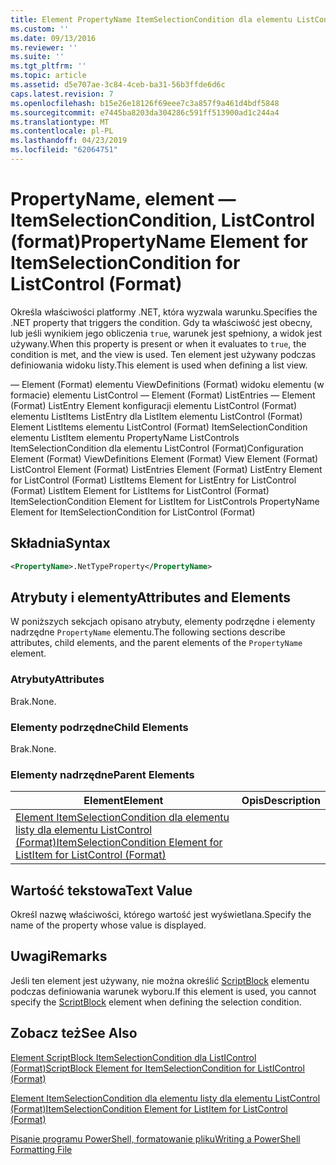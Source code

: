 ```yaml
---
title: Element PropertyName ItemSelectionCondition dla elementu ListControl (Format) | Dokumentacja firmy Microsoft
ms.custom: ''
ms.date: 09/13/2016
ms.reviewer: ''
ms.suite: ''
ms.tgt_pltfrm: ''
ms.topic: article
ms.assetid: d5e707ae-3c84-4ceb-ba31-56b3ffde6d6c
caps.latest.revision: 7
ms.openlocfilehash: b15e26e18126f69eee7c3a857f9a461d4bdf5848
ms.sourcegitcommit: e7445ba8203da304286c591ff513900ad1c244a4
ms.translationtype: MT
ms.contentlocale: pl-PL
ms.lasthandoff: 04/23/2019
ms.locfileid: "62064751"
---
```

# <a name="propertyname-element-for-itemselectioncondition-for-listcontrol-format"></a><span data-ttu-id="487f1-102">PropertyName, element — ItemSelectionCondition, ListControl (format)</span><span class="sxs-lookup"><span data-stu-id="487f1-102">PropertyName Element for ItemSelectionCondition for ListControl (Format)</span></span>

<span data-ttu-id="487f1-103">Określa właściwości platformy .NET, która wyzwala warunku.</span><span class="sxs-lookup"><span data-stu-id="487f1-103">Specifies the .NET property that triggers the condition.</span></span> <span data-ttu-id="487f1-104">Gdy ta właściwość jest obecny, lub jeśli wynikiem jego obliczenia `true`, warunek jest spełniony, a widok jest używany.</span><span class="sxs-lookup"><span data-stu-id="487f1-104">When this property is present or when it evaluates to `true`, the condition is met, and the view is used.</span></span> <span data-ttu-id="487f1-105">Ten element jest używany podczas definiowania widoku listy.</span><span class="sxs-lookup"><span data-stu-id="487f1-105">This element is used when defining a list view.</span></span>

<span data-ttu-id="487f1-106">— Element (Format) elementu ViewDefinitions (Format) widoku elementu (w formacie) elementu ListControl — Element (Format) ListEntries — Element (Format) ListEntry Element konfiguracji elementu ListControl (Format) elementu ListItems ListEntry dla ListItem elementu ListControl (Format) Element ListItems elementu ListControl (Format) ItemSelectionCondition elementu ListItem elementu PropertyName ListControls ItemSelectionCondition dla elementu ListControl (Format)</span><span class="sxs-lookup"><span data-stu-id="487f1-106">Configuration Element (Format) ViewDefinitions Element (Format) View Element (Format) ListControl Element (Format) ListEntries Element (Format) ListEntry Element for ListControl (Format) ListItems Element for ListEntry for ListControl (Format) ListItem Element for ListItems for ListControl (Format) ItemSelectionCondition Element for ListItem for ListControls PropertyName Element for ItemSelectionCondition for ListControl (Format)</span></span>

## <a name="syntax"></a><span data-ttu-id="487f1-107">Składnia</span><span class="sxs-lookup"><span data-stu-id="487f1-107">Syntax</span></span>

```xml
<PropertyName>.NetTypeProperty</PropertyName>
```

## <a name="attributes-and-elements"></a><span data-ttu-id="487f1-108">Atrybuty i elementy</span><span class="sxs-lookup"><span data-stu-id="487f1-108">Attributes and Elements</span></span>

<span data-ttu-id="487f1-109">W poniższych sekcjach opisano atrybuty, elementy podrzędne i elementy nadrzędne `PropertyName` elementu.</span><span class="sxs-lookup"><span data-stu-id="487f1-109">The following sections describe attributes, child elements, and the parent elements of the `PropertyName` element.</span></span>

### <a name="attributes"></a><span data-ttu-id="487f1-110">Atrybuty</span><span class="sxs-lookup"><span data-stu-id="487f1-110">Attributes</span></span>

<span data-ttu-id="487f1-111">Brak.</span><span class="sxs-lookup"><span data-stu-id="487f1-111">None.</span></span>

### <a name="child-elements"></a><span data-ttu-id="487f1-112">Elementy podrzędne</span><span class="sxs-lookup"><span data-stu-id="487f1-112">Child Elements</span></span>

<span data-ttu-id="487f1-113">Brak.</span><span class="sxs-lookup"><span data-stu-id="487f1-113">None.</span></span>

### <a name="parent-elements"></a><span data-ttu-id="487f1-114">Elementy nadrzędne</span><span class="sxs-lookup"><span data-stu-id="487f1-114">Parent Elements</span></span>

|<span data-ttu-id="487f1-115">Element</span><span class="sxs-lookup"><span data-stu-id="487f1-115">Element</span></span>|<span data-ttu-id="487f1-116">Opis</span><span class="sxs-lookup"><span data-stu-id="487f1-116">Description</span></span>|
|-------------|-----------------|
|[<span data-ttu-id="487f1-117">Element ItemSelectionCondition dla elementu listy dla elementu ListControl (Format)</span><span class="sxs-lookup"><span data-stu-id="487f1-117">ItemSelectionCondition Element for ListItem for ListControl (Format)</span></span>](./itemselectioncondition-element-for-listitem-for-listcontrol-format.md)||

## <a name="text-value"></a><span data-ttu-id="487f1-118">Wartość tekstowa</span><span class="sxs-lookup"><span data-stu-id="487f1-118">Text Value</span></span>

<span data-ttu-id="487f1-119">Określ nazwę właściwości, którego wartość jest wyświetlana.</span><span class="sxs-lookup"><span data-stu-id="487f1-119">Specify the name of the property whose value is displayed.</span></span>

## <a name="remarks"></a><span data-ttu-id="487f1-120">Uwagi</span><span class="sxs-lookup"><span data-stu-id="487f1-120">Remarks</span></span>

<span data-ttu-id="487f1-121">Jeśli ten element jest używany, nie można określić [ScriptBlock](./scriptblock-element-for-itemselectioncondition-for-listcontrol-format.md) elementu podczas definiowania warunek wyboru.</span><span class="sxs-lookup"><span data-stu-id="487f1-121">If this element is used, you cannot specify the [ScriptBlock](./scriptblock-element-for-itemselectioncondition-for-listcontrol-format.md) element when defining the selection condition.</span></span>

## <a name="see-also"></a><span data-ttu-id="487f1-122">Zobacz też</span><span class="sxs-lookup"><span data-stu-id="487f1-122">See Also</span></span>

[<span data-ttu-id="487f1-123">Element ScriptBlock ItemSelectionCondition dla ListIControl (Format)</span><span class="sxs-lookup"><span data-stu-id="487f1-123">ScriptBlock Element for ItemSelectionCondition for ListIControl (Format)</span></span>](./scriptblock-element-for-itemselectioncondition-for-listcontrol-format.md)

[<span data-ttu-id="487f1-124">Element ItemSelectionCondition dla elementu listy dla elementu ListControl (Format)</span><span class="sxs-lookup"><span data-stu-id="487f1-124">ItemSelectionCondition Element for ListItem for ListControl (Format)</span></span>](./itemselectioncondition-element-for-listitem-for-listcontrol-format.md)

[<span data-ttu-id="487f1-125">Pisanie programu PowerShell, formatowanie pliku</span><span class="sxs-lookup"><span data-stu-id="487f1-125">Writing a PowerShell Formatting File</span></span>](./writing-a-powershell-formatting-file.md)
